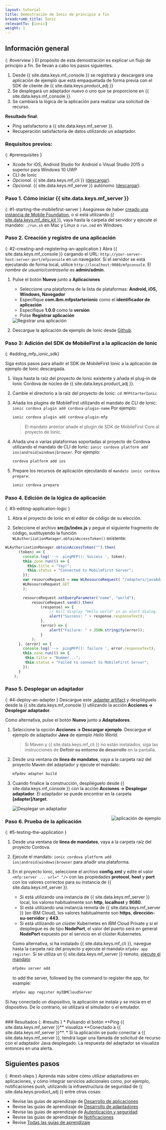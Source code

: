 ```yaml
---
layout: tutorial
title: Demostración de Ionic de principio a fin
breadcrumb_title: Ionic
relevantTo: [ionic]
weight: 1
---
```

<!-- NLS_CHARSET=UTF-8 -->
## Información general
{: #overview }
El propósito de esta demostración es explicar un flujo de principio a fin. Se llevan a cabo los pasos siguientes.

1. Desde {{ site.data.keys.mf_console }} se registrará y descargará una aplicación de ejemplo que está empaquetada de forma previa con el SDK de cliente de {{ site.data.keys.product_adj }}
2. Se desplegará un adaptador nuevo o uno que se proporcione en {{ site.data.keys.mf_console }}.  
3. Se cambiará la lógica de la aplicación para realizar una solicitud de recurso.

**Resultado final**:

* Ping satisfactorio a {{ site.data.keys.mf_server }}.
* Recuperación satisfactoria de datos utilizando un adaptador.

### Requisitos previos:
{: #prerequisites }
* Xcode for iOS, Android Studio for Android o Visual Studio 2015 o superior para Windows 10 UWP
* CLI de Ionic
* *Opcional*. {{ site.data.keys.mf_cli }} ([descargar]({{site.baseurl}}/downloads)).
* *Opcional*. {{ site.data.keys.mf_server }} autónomo ([descargar]({{site.baseurl}}/downloads)).

### Paso 1. Cómo iniciar {{ site.data.keys.mf_server }}
{: #1-starting-the-mobilefirst-server }
Asegúrese de haber [creado una instancia de Mobile Foundation](../../bluemix/using-mobile-foundation), o si está utilizando [{{ site.data.keys.mf_dev_kit }}](../../installation-configuration/development/mobilefirst), vaya hasta la carpeta del servidor y ejecute el mandato: `./run.sh` en Mac y Linux o `run.cmd` en Windows.

### Paso 2. Creación y registro de una aplicación
{: #2-creating-and-registering-an-application }
Abra {{ site.data.keys.mf_console }} cargando el URL: `http://your-server-host:server-port/mfpconsole` en un navegador. Si el servidor se está ejecutando de forma local, utilice `http://localhost:9080/mfpconsole`. El *nombre de usuario/contraseña* es **admin/admin**.

1. Pulse el botón **Nuevo** junto a **Aplicaciones**
    * Seleccione una plataforma de la lista de plataformas: **Android, iOS, Windows, Navegador**
    * Especifique **com.ibm.mfpstarterionic** como el **identificador de aplicación**
    * Especifique **1.0.0** como la **versión**
    * Pulse **Registrar aplicación**

    <img class="gifplayer" alt="Registrar una aplicación" src="register-an-application-ionic.png"/>

2. Descargue la aplicación de ejemplo de Ionic desde [Github](https://github.ibm.com/MFPSamples/MFPStarterIonic).

### Paso 3: Adición del SDK de MobileFirst a la aplicación de Ionic
{: #adding_mfp_ionic_sdk}

Siga estos pasos para añadir el SDK de MobileFirst Ionic a la aplicación de ejemplo de Ionic descargada.

1. Vaya hasta la raíz del proyecto de Ionic existente y añada el plug-in de Ionic Cordova de núcleo de {{ site.data.keys.product_adj }}.

2. Cambie el directorio a la raíz del proyecto de Ionic: `cd MFPStarterIonic`

3. Añada los plugins de MobileFirst utilizando el mandato de CLI de Ionic: `ionic cordova plugin add cordova-plugin-name`
Por ejemplo:

   ```bash
   ionic cordova plugin add cordova-plugin-mfp
   ```

   > El mandato anterior añade el plugin de SDK de MobileFirst Core al proyecto de Ionic.

4. Añada una o varias plataformas soportadas al proyecto de Cordova utilizando el mandato de CLI de Ionic: `ionic cordova platform add ios|android|windows|browser`. Por ejemplo:

   ```bash
   cordova platform add ios
   ```

5. Prepare los recursos de aplicación ejecutando el `mandato ionic cordova prepare`:

   ```bash
   ionic cordova prepare
   ```

### Paso 4. Edición de la lógica de aplicación
{: #3-editing-application-logic }
1. Abra el proyecto de Ionic en el editor de código de su elección.

2. Seleccione el archivo **src/js/index.js** y pegue el siguiente fragmento de código, sustituyendo la función `WLAuthorizationManager.obtainAccessToken()` existente:

```javascript
WLAuthorizationManager.obtainAccessToken("").then(
      (token) => {
        console.log('-->  pingMFP(): Success ', token);
        this.zone.run(() => {
          this.title = "Yay!";
          this.status = "Connected to MobileFirst Server";
        });
        var resourceRequest = new WLResourceRequest( "/adapters/javaAdapter/resource/greet/",
        WLResourceRequest.GET
        );

        resourceRequest.setQueryParameter("name", "world");
            resourceRequest.send().then(
                (response) => {
                    // Will display "Hello world" in an alert dialog.
                    alert("Success: " + response.responseText);
                },
                (error) => {
                    alert("Failure: " + JSON.stringify(error));
                }
            );
      }, (error) => {
        console.log('-->  pingMFP(): failure ', error.responseText);
        this.zone.run(() => {
         this.title = "Bummer...";
         this.status = "Failed to connect to MobileFirst Server";
        });
      }
    );
```

### Paso 5. Desplegar un adaptador
{: #4-deploy-an-adapter }
Descargue este [.adapter artifact](../javaAdapter.adapter) y despliéguelo desde la {{ site.data.keys.mf_console }} utilizando la acción **Acciones → Desplegar adaptador**.

Como alternativa, pulse el botón **Nuevo** junto a **Adaptadores**.  

1. Seleccione la opción **Acciones → Descargar ejemplo**. Descargue el ejemplo de adaptador **Java** de ejemplo *Hello World*.

    > Si Maven y {{ site.data.keys.mf_cli }} no están instalados, siga las instrucciones de **Definir su entorno de desarrollo** en la pantalla.

2. Desde una ventana de **línea de mandatos**, vaya a la carpeta raíz del proyecto Maven del adaptador y ejecute el mandato:

    ```bash
   mfpdev adapter build
   ```

3. Cuando finalice la construcción, despliéguelo desde {{ site.data.keys.mf_console }} con la acción **Acciones → Desplegar adaptador**. El adaptador se puede encontrar en la carpeta **[adapter]/target**.

    <img class="gifplayer" alt="Desplegar un adaptador" src="create-an-adapter.png"/>   


<img src="ionicQuickStart.png" alt="aplicación de ejemplo" style="float:right"/>

### Paso 6. Prueba de la aplicación
{: #5-testing-the-application }
1. Desde una ventana de **línea de mandatos**, vaya a la carpeta raíz del proyecto Cordova.
2. Ejecute el mandato: `ionic cordova platform add ios|android|windows|browser` para añadir una plataforma.
3. En el proyecto Ionic, seleccione el archivo **config.xml** y edite el valor `<mfp:server ... url=" "/>` con las propiedades **protocol**, **host** y **port** con los valores correctos para su instancia de {{ site.data.keys.mf_server }}.
    * Si está utilizando una instancia de {{ site.data.keys.mf_server }} local, los valores habitualmente son **http**, **localhost** y **9080**.
    * Si está utilizando una instancia remota de {{ site.data.keys.mf_server }} (en IBM Cloud), los valores habitualmente son **https**, **dirección-su-servidor** y **443**.
    * Si está utilizando un clúster Kubernetes en IBM Cloud Private y si el despliegue es de tipo **NodePort**, el valor del puerto será en general **NodePort** expuesto por el servicio en el clúster Kubernetes.

    Como alternativa, si ha instalado {{ site.data.keys.mf_cli }}, navegue hasta la carpeta raíz del proyecto y ejecute el mandato `mfpdev app register`. Si se utiliza un {{ site.data.keys.mf_server }} remoto, [ejecute el mandato](../../application-development/using-mobilefirst-cli-to-manage-mobilefirst-artifacts/#add-a-new-server-instance)
    ```bash
    mfpdev server add
    ```
     to add the server, followed by the command to register the app, for example:
    ```bash
    mfpdev app register myIBMCloudServer
    ```

Si hay conectado un dispositivo, la aplicación se instala y se inicia en el dispositivo.
De lo contrario, se utilizará el simulador o el emulador.

<br clear="all"/>
### Resultados
{: #results }
* Pulsando el botón **Ping {{ site.data.keys.mf_server }}** visualiza **Conectado a {{ site.data.keys.mf_server }}**.
* Si la aplicación se pudo conectar a {{ site.data.keys.mf_server }}, tendrá lugar una llamada de solicitud de recurso con el adaptador Java desplegado. La respuesta del adaptador se visualiza entonces en una alerta.

## Siguientes pasos
{: #next-steps }
Aprenda más sobre cómo utilizar adaptadores en aplicaciones, y cómo integrar servicios adicionales como, por ejemplo, notificaciones push, utilizando la infraestructura de seguridad de {{ site.data.keys.product_adj }} entre otras cosas:

- Revise las guías de aprendizaje de [Desarrollo de aplicaciones](../../application-development/)
- Revise las guías de aprendizaje de [Desarrollo de adaptadores](../../adapters/)
- Revise las guías de aprendizaje de [Autenticación y seguridad](../../authentication-and-security/)
- Revise las guías de aprendizaje de [Notificaciones](../../notifications/)
- Revise [Todas las guías de aprendizaje](../../all-tutorials)
